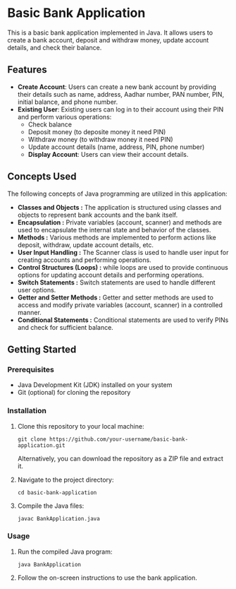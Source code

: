 
# Basic Bank Application

This is a basic bank application implemented in Java. It allows users to create a bank account, deposit and withdraw money, update account details, and check their balance.

## Features

- **Create Account**: Users can create a new bank account by providing their details such as name, address, Aadhar number, PAN number, PIN, initial balance, and phone number.
- **Existing User**: Existing users can log in to their account using their PIN and perform various operations:
  - Check balance
  - Deposit money (to deposite money it need PIN)
  - Withdraw money  (to withdraw money it need PIN)
  - Update account details (name, address, PIN, phone number)
  - **Display Account**: Users can view their account details.
 
## Concepts Used

The following concepts of Java programming are utilized in this application:

- **Classes and Objects :** The application is structured using classes and objects to represent bank accounts and the bank itself. 
- **Encapsulation :** Private variables (account, scanner) and methods are used to encapsulate the internal state and behavior of the classes.
- **Methods :** Various methods are implemented to perform actions like deposit, withdraw, update account details, etc.
- **User Input Handling :** The Scanner class is used to handle user input for creating accounts and performing operations.
- **Control Structures (Loops) :** while loops are used to provide continuous options for updating account details and performing operations.
- **Switch Statements :** Switch statements are used to handle different user options.
- **Getter and Setter Methods :** Getter and setter methods are used to access and modify private variables (account, scanner) in a controlled manner.
- **Conditional Statements :** Conditional statements are used to verify PINs and check for sufficient balance.
  
## Getting Started

### Prerequisites
- Java Development Kit (JDK) installed on your system
- Git (optional) for cloning the repository

### Installation
1. Clone this repository to your local machine:

   ```
   git clone https://github.com/your-username/basic-bank-application.git
   ```

   Alternatively, you can download the repository as a ZIP file and extract it.

2. Navigate to the project directory:

   ```
   cd basic-bank-application
   ```

3. Compile the Java files:

   ```
   javac BankApplication.java
   ```

### Usage
1. Run the compiled Java program:

   ```
   java BankApplication
   ```

2. Follow the on-screen instructions to use the bank application.
